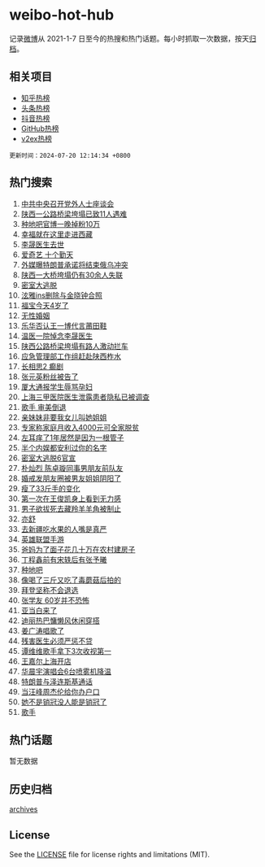 # weibo-hot-hub

记录[微博](https://www.weibo.com)从 2021-1-7 日至今的热搜和热门话题。每小时抓取一次数据，按天[归档](archives)。

## 相关项目

- [知乎热榜](https://github.com/lonnyzhang423/zhihu-hot-hub)
- [头条热榜](https://github.com/lonnyzhang423/toutiao-hot-hub)
- [抖音热榜](https://github.com/lonnyzhang423/douyin-hot-hub)
- [GitHub热榜](https://github.com/lonnyzhang423/github-hot-hub)
- [v2ex热榜](https://github.com/lonnyzhang423/v2ex-hot-hub)


`更新时间：2024-07-20 12:14:34 +0800`

## 热门搜索

1. [中共中央召开党外人士座谈会](https://m.weibo.cn/search?containerid=100103type%3D1%26t%3D10%26q%3D%23%E4%B8%AD%E5%85%B1%E4%B8%AD%E5%A4%AE%E5%8F%AC%E5%BC%80%E5%85%9A%E5%A4%96%E4%BA%BA%E5%A3%AB%E5%BA%A7%E8%B0%88%E4%BC%9A%23&stream_entry_id=51&isnewpage=1&extparam=seat%3D1%26filter_type%3Drealtimehot%26stream_entry_id%3D51%26c_type%3D51%26pos%3D0%26q%3D%2523%25E4%25B8%25AD%25E5%2585%25B1%25E4%25B8%25AD%25E5%25A4%25AE%25E5%258F%25AC%25E5%25BC%2580%25E5%2585%259A%25E5%25A4%2596%25E4%25BA%25BA%25E5%25A3%25AB%25E5%25BA%25A7%25E8%25B0%2588%25E4%25BC%259A%2523%26cate%3D10103%26dgr%3D0%26display_time%3D1721448873%26pre_seqid%3D172144887351500478106)
1. [陕西一公路桥梁垮塌已致11人遇难](https://m.weibo.cn/search?containerid=100103type%3D1%26t%3D10%26q%3D%23%E9%99%95%E8%A5%BF%E4%B8%80%E5%85%AC%E8%B7%AF%E6%A1%A5%E6%A2%81%E5%9E%AE%E5%A1%8C%E5%B7%B2%E8%87%B411%E4%BA%BA%E9%81%87%E9%9A%BE%23&stream_entry_id=31&isnewpage=1&extparam=seat%3D1%26stream_entry_id%3D31%26dgr%3D0%26pos%3D0%26band_rank%3D1%26filter_type%3Drealtimehot%26realpos%3D1%26c_type%3D31%26flag%3D1%26lcate%3D5001%26cate%3D5001%26q%3D%2523%25E9%2599%2595%25E8%25A5%25BF%25E4%25B8%2580%25E5%2585%25AC%25E8%25B7%25AF%25E6%25A1%25A5%25E6%25A2%2581%25E5%259E%25AE%25E5%25A1%258C%25E5%25B7%25B2%25E8%2587%25B411%25E4%25BA%25BA%25E9%2581%2587%25E9%259A%25BE%2523%26display_time%3D1721448873%26pre_seqid%3D172144887351500478106)
1. [种地吧官博一晚掉粉10万](https://m.weibo.cn/search?containerid=100103type%3D1%26t%3D10%26q%3D%23%E7%A7%8D%E5%9C%B0%E5%90%A7%E5%AE%98%E5%8D%9A%E4%B8%80%E6%99%9A%E6%8E%89%E7%B2%8910%E4%B8%87%23&stream_entry_id=31&isnewpage=1&extparam=seat%3D1%26stream_entry_id%3D31%26dgr%3D0%26pos%3D1%26band_rank%3D2%26filter_type%3Drealtimehot%26realpos%3D2%26c_type%3D31%26flag%3D1%26lcate%3D5001%26cate%3D5001%26q%3D%2523%25E7%25A7%258D%25E5%259C%25B0%25E5%2590%25A7%25E5%25AE%2598%25E5%258D%259A%25E4%25B8%2580%25E6%2599%259A%25E6%258E%2589%25E7%25B2%258910%25E4%25B8%2587%2523%26display_time%3D1721448873%26pre_seqid%3D172144887351500478106)
1. [幸福就在这里走进西藏](https://m.weibo.cn/search?containerid=100103type%3D1%26t%3D10%26q%3D%23%E5%B9%B8%E7%A6%8F%E5%B0%B1%E5%9C%A8%E8%BF%99%E9%87%8C%E8%B5%B0%E8%BF%9B%E8%A5%BF%E8%97%8F%23&stream_entry_id=31&isnewpage=1&extparam=seat%3D1%26stream_entry_id%3D31%26dgr%3D0%26pos%3D2%26band_rank%3D3%26filter_type%3Drealtimehot%26realpos%3D3%26c_type%3D31%26flag%3D1%26lcate%3D5001%26cate%3D5001%26q%3D%2523%25E5%25B9%25B8%25E7%25A6%258F%25E5%25B0%25B1%25E5%259C%25A8%25E8%25BF%2599%25E9%2587%258C%25E8%25B5%25B0%25E8%25BF%259B%25E8%25A5%25BF%25E8%2597%258F%2523%26display_time%3D1721448873%26pre_seqid%3D172144887351500478106)
1. [李晟医生去世](https://m.weibo.cn/search?containerid=100103type%3D1%26t%3D10%26q%3D%23%E6%9D%8E%E6%99%9F%E5%8C%BB%E7%94%9F%E5%8E%BB%E4%B8%96%23&stream_entry_id=31&isnewpage=1&extparam=seat%3D1%26stream_entry_id%3D31%26dgr%3D0%26pos%3D3%26band_rank%3D4%26filter_type%3Drealtimehot%26realpos%3D4%26c_type%3D31%26flag%3D16%26lcate%3D5001%26cate%3D5001%26q%3D%2523%25E6%259D%258E%25E6%2599%259F%25E5%258C%25BB%25E7%2594%259F%25E5%258E%25BB%25E4%25B8%2596%2523%26display_time%3D1721448873%26pre_seqid%3D172144887351500478106)
1. [爱奇艺 十个勤天](https://m.weibo.cn/search?containerid=100103type%3D1%26t%3D10%26q%3D%E7%88%B1%E5%A5%87%E8%89%BA+%E5%8D%81%E4%B8%AA%E5%8B%A4%E5%A4%A9&stream_entry_id=31&isnewpage=1&extparam=seat%3D1%26stream_entry_id%3D31%26dgr%3D0%26pos%3D4%26band_rank%3D5%26filter_type%3Drealtimehot%26realpos%3D5%26c_type%3D31%26flag%3D2%26lcate%3D5001%26cate%3D5001%26q%3D%25E7%2588%25B1%25E5%25A5%2587%25E8%2589%25BA%2520%25E5%258D%2581%25E4%25B8%25AA%25E5%258B%25A4%25E5%25A4%25A9%26display_time%3D1721448873%26pre_seqid%3D172144887351500478106)
1. [外媒曝特朗普承诺将结束俄乌冲突](https://m.weibo.cn/search?containerid=100103type%3D1%26t%3D10%26q%3D%23%E5%A4%96%E5%AA%92%E6%9B%9D%E7%89%B9%E6%9C%97%E6%99%AE%E6%89%BF%E8%AF%BA%E5%B0%86%E7%BB%93%E6%9D%9F%E4%BF%84%E4%B9%8C%E5%86%B2%E7%AA%81%23&stream_entry_id=31&isnewpage=1&extparam=seat%3D1%26stream_entry_id%3D31%26dgr%3D0%26pos%3D5%26band_rank%3D6%26filter_type%3Drealtimehot%26realpos%3D6%26c_type%3D31%26flag%3D1%26lcate%3D5001%26cate%3D5001%26q%3D%2523%25E5%25A4%2596%25E5%25AA%2592%25E6%259B%259D%25E7%2589%25B9%25E6%259C%2597%25E6%2599%25AE%25E6%2589%25BF%25E8%25AF%25BA%25E5%25B0%2586%25E7%25BB%2593%25E6%259D%259F%25E4%25BF%2584%25E4%25B9%258C%25E5%2586%25B2%25E7%25AA%2581%2523%26display_time%3D1721448873%26pre_seqid%3D172144887351500478106)
1. [陕西一大桥垮塌仍有30余人失联](https://m.weibo.cn/search?containerid=100103type%3D1%26t%3D10%26q%3D%23%E9%99%95%E8%A5%BF%E4%B8%80%E5%A4%A7%E6%A1%A5%E5%9E%AE%E5%A1%8C%E4%BB%8D%E6%9C%8930%E4%BD%99%E4%BA%BA%E5%A4%B1%E8%81%94%23&stream_entry_id=31&isnewpage=1&extparam=seat%3D1%26stream_entry_id%3D31%26dgr%3D0%26pos%3D6%26band_rank%3D7%26filter_type%3Drealtimehot%26realpos%3D7%26c_type%3D31%26flag%3D1%26lcate%3D5001%26cate%3D5001%26q%3D%2523%25E9%2599%2595%25E8%25A5%25BF%25E4%25B8%2580%25E5%25A4%25A7%25E6%25A1%25A5%25E5%259E%25AE%25E5%25A1%258C%25E4%25BB%258D%25E6%259C%258930%25E4%25BD%2599%25E4%25BA%25BA%25E5%25A4%25B1%25E8%2581%2594%2523%26display_time%3D1721448873%26pre_seqid%3D172144887351500478106)
1. [密室大逃脱](https://m.weibo.cn/search?containerid=100103type%3D1%26t%3D10%26q%3D%E5%AF%86%E5%AE%A4%E5%A4%A7%E9%80%83%E8%84%B1&stream_entry_id=31&isnewpage=1&extparam=seat%3D1%26stream_entry_id%3D31%26dgr%3D0%26pos%3D7%26band_rank%3D8%26filter_type%3Drealtimehot%26realpos%3D8%26c_type%3D31%26flag%3D1%26lcate%3D5001%26cate%3D5001%26q%3D%25E5%25AF%2586%25E5%25AE%25A4%25E5%25A4%25A7%25E9%2580%2583%25E8%2584%25B1%26display_time%3D1721448873%26pre_seqid%3D172144887351500478106)
1. [泫雅ins删除与金晓钟合照](https://m.weibo.cn/search?containerid=100103type%3D1%26t%3D10%26q%3D%23%E6%B3%AB%E9%9B%85ins%E5%88%A0%E9%99%A4%E4%B8%8E%E9%87%91%E6%99%93%E9%92%9F%E5%90%88%E7%85%A7%23&stream_entry_id=31&isnewpage=1&extparam=seat%3D1%26stream_entry_id%3D31%26dgr%3D0%26pos%3D8%26band_rank%3D9%26filter_type%3Drealtimehot%26realpos%3D9%26c_type%3D31%26flag%3D0%26lcate%3D5001%26cate%3D5001%26q%3D%2523%25E6%25B3%25AB%25E9%259B%2585ins%25E5%2588%25A0%25E9%2599%25A4%25E4%25B8%258E%25E9%2587%2591%25E6%2599%2593%25E9%2592%259F%25E5%2590%2588%25E7%2585%25A7%2523%26display_time%3D1721448873%26pre_seqid%3D172144887351500478106)
1. [福宝今天4岁了](https://m.weibo.cn/search?containerid=100103type%3D1%26t%3D10%26q%3D%23%E7%A6%8F%E5%AE%9D%E4%BB%8A%E5%A4%A94%E5%B2%81%E4%BA%86%23&stream_entry_id=31&isnewpage=1&extparam=seat%3D1%26stream_entry_id%3D31%26dgr%3D0%26pos%3D9%26band_rank%3D10%26filter_type%3Drealtimehot%26realpos%3D10%26c_type%3D31%26flag%3D32768%26lcate%3D5001%26cate%3D5001%26q%3D%2523%25E7%25A6%258F%25E5%25AE%259D%25E4%25BB%258A%25E5%25A4%25A94%25E5%25B2%2581%25E4%25BA%2586%2523%26display_time%3D1721448873%26pre_seqid%3D172144887351500478106)
1. [无性婚姻](https://m.weibo.cn/search?containerid=100103type%3D1%26t%3D10%26q%3D%E6%97%A0%E6%80%A7%E5%A9%9A%E5%A7%BB&stream_entry_id=31&isnewpage=1&extparam=seat%3D1%26stream_entry_id%3D31%26dgr%3D0%26pos%3D10%26band_rank%3D11%26filter_type%3Drealtimehot%26realpos%3D11%26c_type%3D31%26flag%3D2%26lcate%3D5001%26cate%3D5001%26q%3D%25E6%2597%25A0%25E6%2580%25A7%25E5%25A9%259A%25E5%25A7%25BB%26display_time%3D1721448873%26pre_seqid%3D172144887351500478106)
1. [乐华否认王一博代言莆田鞋](https://m.weibo.cn/search?containerid=100103type%3D1%26t%3D10%26q%3D%23%E4%B9%90%E5%8D%8E%E5%90%A6%E8%AE%A4%E7%8E%8B%E4%B8%80%E5%8D%9A%E4%BB%A3%E8%A8%80%E8%8E%86%E7%94%B0%E9%9E%8B%23&stream_entry_id=31&isnewpage=1&extparam=seat%3D1%26stream_entry_id%3D31%26dgr%3D0%26pos%3D11%26band_rank%3D12%26filter_type%3Drealtimehot%26realpos%3D12%26c_type%3D31%26flag%3D1%26lcate%3D5001%26cate%3D5001%26q%3D%2523%25E4%25B9%2590%25E5%258D%258E%25E5%2590%25A6%25E8%25AE%25A4%25E7%258E%258B%25E4%25B8%2580%25E5%258D%259A%25E4%25BB%25A3%25E8%25A8%2580%25E8%258E%2586%25E7%2594%25B0%25E9%259E%258B%2523%26display_time%3D1721448873%26pre_seqid%3D172144887351500478106)
1. [温医一院悼念李晟医生](https://m.weibo.cn/search?containerid=100103type%3D1%26t%3D10%26q%3D%23%E6%B8%A9%E5%8C%BB%E4%B8%80%E9%99%A2%E6%82%BC%E5%BF%B5%E6%9D%8E%E6%99%9F%E5%8C%BB%E7%94%9F%23&stream_entry_id=31&isnewpage=1&extparam=seat%3D1%26stream_entry_id%3D31%26dgr%3D0%26pos%3D12%26band_rank%3D13%26filter_type%3Drealtimehot%26realpos%3D13%26c_type%3D31%26flag%3D0%26lcate%3D5001%26cate%3D5001%26q%3D%2523%25E6%25B8%25A9%25E5%258C%25BB%25E4%25B8%2580%25E9%2599%25A2%25E6%2582%25BC%25E5%25BF%25B5%25E6%259D%258E%25E6%2599%259F%25E5%258C%25BB%25E7%2594%259F%2523%26display_time%3D1721448873%26pre_seqid%3D172144887351500478106)
1. [陕西公路桥梁垮塌有路人激动拦车](https://m.weibo.cn/search?containerid=100103type%3D1%26t%3D10%26q%3D%23%E9%99%95%E8%A5%BF%E5%85%AC%E8%B7%AF%E6%A1%A5%E6%A2%81%E5%9E%AE%E5%A1%8C%E6%9C%89%E8%B7%AF%E4%BA%BA%E6%BF%80%E5%8A%A8%E6%8B%A6%E8%BD%A6%23&stream_entry_id=31&isnewpage=1&extparam=seat%3D1%26stream_entry_id%3D31%26dgr%3D0%26pos%3D13%26band_rank%3D14%26filter_type%3Drealtimehot%26realpos%3D14%26c_type%3D31%26flag%3D1%26lcate%3D5001%26cate%3D5001%26q%3D%2523%25E9%2599%2595%25E8%25A5%25BF%25E5%2585%25AC%25E8%25B7%25AF%25E6%25A1%25A5%25E6%25A2%2581%25E5%259E%25AE%25E5%25A1%258C%25E6%259C%2589%25E8%25B7%25AF%25E4%25BA%25BA%25E6%25BF%2580%25E5%258A%25A8%25E6%258B%25A6%25E8%25BD%25A6%2523%26display_time%3D1721448873%26pre_seqid%3D172144887351500478106)
1. [应急管理部工作组赶赴陕西柞水](https://m.weibo.cn/search?containerid=100103type%3D1%26t%3D10%26q%3D%23%E5%BA%94%E6%80%A5%E7%AE%A1%E7%90%86%E9%83%A8%E5%B7%A5%E4%BD%9C%E7%BB%84%E8%B5%B6%E8%B5%B4%E9%99%95%E8%A5%BF%E6%9F%9E%E6%B0%B4%23&stream_entry_id=31&isnewpage=1&extparam=seat%3D1%26stream_entry_id%3D31%26dgr%3D0%26pos%3D14%26band_rank%3D15%26filter_type%3Drealtimehot%26realpos%3D15%26c_type%3D31%26flag%3D1%26lcate%3D5001%26cate%3D5001%26q%3D%2523%25E5%25BA%2594%25E6%2580%25A5%25E7%25AE%25A1%25E7%2590%2586%25E9%2583%25A8%25E5%25B7%25A5%25E4%25BD%259C%25E7%25BB%2584%25E8%25B5%25B6%25E8%25B5%25B4%25E9%2599%2595%25E8%25A5%25BF%25E6%259F%259E%25E6%25B0%25B4%2523%26display_time%3D1721448873%26pre_seqid%3D172144887351500478106)
1. [长相思2 癫剧](https://m.weibo.cn/search?containerid=100103type%3D1%26t%3D10%26q%3D%E9%95%BF%E7%9B%B8%E6%80%9D2+%E7%99%AB%E5%89%A7&stream_entry_id=31&isnewpage=1&extparam=seat%3D1%26stream_entry_id%3D31%26dgr%3D0%26pos%3D15%26band_rank%3D16%26filter_type%3Drealtimehot%26realpos%3D16%26c_type%3D31%26flag%3D0%26lcate%3D5001%26cate%3D5001%26q%3D%25E9%2595%25BF%25E7%259B%25B8%25E6%2580%259D2%2520%25E7%2599%25AB%25E5%2589%25A7%26display_time%3D1721448873%26pre_seqid%3D172144887351500478106)
1. [张元英粉丝被告了](https://m.weibo.cn/search?containerid=100103type%3D1%26t%3D10%26q%3D%23%E5%BC%A0%E5%85%83%E8%8B%B1%E7%B2%89%E4%B8%9D%E8%A2%AB%E5%91%8A%E4%BA%86%23&stream_entry_id=31&isnewpage=1&extparam=seat%3D1%26stream_entry_id%3D31%26dgr%3D0%26pos%3D16%26band_rank%3D17%26filter_type%3Drealtimehot%26realpos%3D17%26c_type%3D31%26flag%3D0%26lcate%3D5001%26cate%3D5001%26q%3D%2523%25E5%25BC%25A0%25E5%2585%2583%25E8%258B%25B1%25E7%25B2%2589%25E4%25B8%259D%25E8%25A2%25AB%25E5%2591%258A%25E4%25BA%2586%2523%26display_time%3D1721448873%26pre_seqid%3D172144887351500478106)
1. [厦大通报学生辱骂孕妇](https://m.weibo.cn/search?containerid=100103type%3D1%26t%3D10%26q%3D%23%E5%8E%A6%E5%A4%A7%E9%80%9A%E6%8A%A5%E5%AD%A6%E7%94%9F%E8%BE%B1%E9%AA%82%E5%AD%95%E5%A6%87%23&stream_entry_id=31&isnewpage=1&extparam=seat%3D1%26stream_entry_id%3D31%26dgr%3D0%26pos%3D17%26band_rank%3D18%26filter_type%3Drealtimehot%26realpos%3D18%26c_type%3D31%26flag%3D0%26lcate%3D5001%26cate%3D5001%26q%3D%2523%25E5%258E%25A6%25E5%25A4%25A7%25E9%2580%259A%25E6%258A%25A5%25E5%25AD%25A6%25E7%2594%259F%25E8%25BE%25B1%25E9%25AA%2582%25E5%25AD%2595%25E5%25A6%2587%2523%26display_time%3D1721448873%26pre_seqid%3D172144887351500478106)
1. [上海三甲医院医生泄露患者隐私已被调查](https://m.weibo.cn/search?containerid=100103type%3D1%26t%3D10%26q%3D%23%E4%B8%8A%E6%B5%B7%E4%B8%89%E7%94%B2%E5%8C%BB%E9%99%A2%E5%8C%BB%E7%94%9F%E6%B3%84%E9%9C%B2%E6%82%A3%E8%80%85%E9%9A%90%E7%A7%81%E5%B7%B2%E8%A2%AB%E8%B0%83%E6%9F%A5%23&stream_entry_id=31&isnewpage=1&extparam=seat%3D1%26stream_entry_id%3D31%26dgr%3D0%26pos%3D18%26band_rank%3D19%26filter_type%3Drealtimehot%26realpos%3D19%26c_type%3D31%26flag%3D0%26lcate%3D5001%26cate%3D5001%26q%3D%2523%25E4%25B8%258A%25E6%25B5%25B7%25E4%25B8%2589%25E7%2594%25B2%25E5%258C%25BB%25E9%2599%25A2%25E5%258C%25BB%25E7%2594%259F%25E6%25B3%2584%25E9%259C%25B2%25E6%2582%25A3%25E8%2580%2585%25E9%259A%2590%25E7%25A7%2581%25E5%25B7%25B2%25E8%25A2%25AB%25E8%25B0%2583%25E6%259F%25A5%2523%26display_time%3D1721448873%26pre_seqid%3D172144887351500478106)
1. [歌手 审美倒退](https://m.weibo.cn/search?containerid=100103type%3D1%26t%3D10%26q%3D%E6%AD%8C%E6%89%8B+%E5%AE%A1%E7%BE%8E%E5%80%92%E9%80%80&stream_entry_id=31&isnewpage=1&extparam=seat%3D1%26stream_entry_id%3D31%26dgr%3D0%26pos%3D19%26band_rank%3D20%26filter_type%3Drealtimehot%26realpos%3D20%26c_type%3D31%26flag%3D0%26lcate%3D5001%26cate%3D5001%26q%3D%25E6%25AD%258C%25E6%2589%258B%2520%25E5%25AE%25A1%25E7%25BE%258E%25E5%2580%2592%25E9%2580%2580%26display_time%3D1721448873%26pre_seqid%3D172144887351500478106)
1. [亲妹妹非要我女儿叫她姐姐](https://m.weibo.cn/search?containerid=100103type%3D1%26t%3D10%26q%3D%23%E4%BA%B2%E5%A6%B9%E5%A6%B9%E9%9D%9E%E8%A6%81%E6%88%91%E5%A5%B3%E5%84%BF%E5%8F%AB%E5%A5%B9%E5%A7%90%E5%A7%90%23&stream_entry_id=31&isnewpage=1&extparam=seat%3D1%26stream_entry_id%3D31%26dgr%3D0%26pos%3D20%26band_rank%3D21%26filter_type%3Drealtimehot%26realpos%3D21%26c_type%3D31%26flag%3D0%26lcate%3D5001%26cate%3D5001%26q%3D%2523%25E4%25BA%25B2%25E5%25A6%25B9%25E5%25A6%25B9%25E9%259D%259E%25E8%25A6%2581%25E6%2588%2591%25E5%25A5%25B3%25E5%2584%25BF%25E5%258F%25AB%25E5%25A5%25B9%25E5%25A7%2590%25E5%25A7%2590%2523%26display_time%3D1721448873%26pre_seqid%3D172144887351500478106)
1. [专家称家庭月收入4000元可全家脱贫](https://m.weibo.cn/search?containerid=100103type%3D1%26t%3D10%26q%3D%23%E4%B8%93%E5%AE%B6%E7%A7%B0%E5%AE%B6%E5%BA%AD%E6%9C%88%E6%94%B6%E5%85%A54000%E5%85%83%E5%8F%AF%E5%85%A8%E5%AE%B6%E8%84%B1%E8%B4%AB%23&stream_entry_id=31&isnewpage=1&extparam=seat%3D1%26stream_entry_id%3D31%26dgr%3D0%26pos%3D21%26band_rank%3D22%26filter_type%3Drealtimehot%26realpos%3D22%26c_type%3D31%26flag%3D2%26lcate%3D5001%26cate%3D5001%26q%3D%2523%25E4%25B8%2593%25E5%25AE%25B6%25E7%25A7%25B0%25E5%25AE%25B6%25E5%25BA%25AD%25E6%259C%2588%25E6%2594%25B6%25E5%2585%25A54000%25E5%2585%2583%25E5%258F%25AF%25E5%2585%25A8%25E5%25AE%25B6%25E8%2584%25B1%25E8%25B4%25AB%2523%26display_time%3D1721448873%26pre_seqid%3D172144887351500478106)
1. [左耳痒了1年居然是因为一根管子](https://m.weibo.cn/search?containerid=100103type%3D1%26t%3D10%26q%3D%23%E5%B7%A6%E8%80%B3%E7%97%92%E4%BA%861%E5%B9%B4%E5%B1%85%E7%84%B6%E6%98%AF%E5%9B%A0%E4%B8%BA%E4%B8%80%E6%A0%B9%E7%AE%A1%E5%AD%90%23&stream_entry_id=31&isnewpage=1&extparam=seat%3D1%26stream_entry_id%3D31%26dgr%3D0%26pos%3D22%26band_rank%3D23%26filter_type%3Drealtimehot%26realpos%3D23%26c_type%3D31%26flag%3D2%26lcate%3D5001%26cate%3D5001%26q%3D%2523%25E5%25B7%25A6%25E8%2580%25B3%25E7%2597%2592%25E4%25BA%25861%25E5%25B9%25B4%25E5%25B1%2585%25E7%2584%25B6%25E6%2598%25AF%25E5%259B%25A0%25E4%25B8%25BA%25E4%25B8%2580%25E6%25A0%25B9%25E7%25AE%25A1%25E5%25AD%2590%2523%26display_time%3D1721448873%26pre_seqid%3D172144887351500478106)
1. [半个内娱都安利过你的名字](https://m.weibo.cn/search?containerid=100103type%3D1%26t%3D10%26q%3D%23%E5%8D%8A%E4%B8%AA%E5%86%85%E5%A8%B1%E9%83%BD%E5%AE%89%E5%88%A9%E8%BF%87%E4%BD%A0%E7%9A%84%E5%90%8D%E5%AD%97%23&stream_entry_id=31&isnewpage=1&extparam=seat%3D1%26stream_entry_id%3D31%26dgr%3D0%26pos%3D23%26band_rank%3D24%26filter_type%3Drealtimehot%26realpos%3D24%26c_type%3D31%26flag%3D1%26lcate%3D5001%26cate%3D5001%26q%3D%2523%25E5%258D%258A%25E4%25B8%25AA%25E5%2586%2585%25E5%25A8%25B1%25E9%2583%25BD%25E5%25AE%2589%25E5%2588%25A9%25E8%25BF%2587%25E4%25BD%25A0%25E7%259A%2584%25E5%2590%258D%25E5%25AD%2597%2523%26display_time%3D1721448873%26pre_seqid%3D172144887351500478106)
1. [密室大逃脱6官宣](https://m.weibo.cn/search?containerid=100103type%3D1%26t%3D10%26q%3D%23%E5%AF%86%E5%AE%A4%E5%A4%A7%E9%80%83%E8%84%B16%E5%AE%98%E5%AE%A3%23&stream_entry_id=31&isnewpage=1&extparam=seat%3D1%26stream_entry_id%3D31%26dgr%3D0%26pos%3D24%26band_rank%3D25%26filter_type%3Drealtimehot%26realpos%3D25%26c_type%3D31%26flag%3D1%26lcate%3D5001%26cate%3D5001%26q%3D%2523%25E5%25AF%2586%25E5%25AE%25A4%25E5%25A4%25A7%25E9%2580%2583%25E8%2584%25B16%25E5%25AE%2598%25E5%25AE%25A3%2523%26display_time%3D1721448873%26pre_seqid%3D172144887351500478106)
1. [朴灿烈 陈卓璇同事男朋友前队友](https://m.weibo.cn/search?containerid=100103type%3D1%26t%3D10%26q%3D%E6%9C%B4%E7%81%BF%E7%83%88+%E9%99%88%E5%8D%93%E7%92%87%E5%90%8C%E4%BA%8B%E7%94%B7%E6%9C%8B%E5%8F%8B%E5%89%8D%E9%98%9F%E5%8F%8B&stream_entry_id=31&isnewpage=1&extparam=seat%3D1%26stream_entry_id%3D31%26dgr%3D0%26pos%3D25%26band_rank%3D26%26filter_type%3Drealtimehot%26realpos%3D26%26c_type%3D31%26flag%3D0%26lcate%3D5001%26cate%3D5001%26q%3D%25E6%259C%25B4%25E7%2581%25BF%25E7%2583%2588%2520%25E9%2599%2588%25E5%258D%2593%25E7%2592%2587%25E5%2590%258C%25E4%25BA%258B%25E7%2594%25B7%25E6%259C%258B%25E5%258F%258B%25E5%2589%258D%25E9%2598%259F%25E5%258F%258B%26display_time%3D1721448873%26pre_seqid%3D172144887351500478106)
1. [婚戒发朋友圈被男友姐姐阴阳了](https://m.weibo.cn/search?containerid=100103type%3D1%26t%3D10%26q%3D%23%E5%A9%9A%E6%88%92%E5%8F%91%E6%9C%8B%E5%8F%8B%E5%9C%88%E8%A2%AB%E7%94%B7%E5%8F%8B%E5%A7%90%E5%A7%90%E9%98%B4%E9%98%B3%E4%BA%86%23&stream_entry_id=31&isnewpage=1&extparam=seat%3D1%26stream_entry_id%3D31%26dgr%3D0%26pos%3D26%26band_rank%3D27%26filter_type%3Drealtimehot%26realpos%3D27%26c_type%3D31%26flag%3D0%26lcate%3D5001%26cate%3D5001%26q%3D%2523%25E5%25A9%259A%25E6%2588%2592%25E5%258F%2591%25E6%259C%258B%25E5%258F%258B%25E5%259C%2588%25E8%25A2%25AB%25E7%2594%25B7%25E5%258F%258B%25E5%25A7%2590%25E5%25A7%2590%25E9%2598%25B4%25E9%2598%25B3%25E4%25BA%2586%2523%26display_time%3D1721448873%26pre_seqid%3D172144887351500478106)
1. [瘦了33斤手的变化](https://m.weibo.cn/search?containerid=100103type%3D1%26t%3D10%26q%3D%23%E7%98%A6%E4%BA%8633%E6%96%A4%E6%89%8B%E7%9A%84%E5%8F%98%E5%8C%96%23&stream_entry_id=31&isnewpage=1&extparam=seat%3D1%26stream_entry_id%3D31%26dgr%3D0%26pos%3D27%26band_rank%3D28%26filter_type%3Drealtimehot%26realpos%3D28%26c_type%3D31%26flag%3D0%26lcate%3D5001%26cate%3D5001%26q%3D%2523%25E7%2598%25A6%25E4%25BA%258633%25E6%2596%25A4%25E6%2589%258B%25E7%259A%2584%25E5%258F%2598%25E5%258C%2596%2523%26display_time%3D1721448873%26pre_seqid%3D172144887351500478106)
1. [第一次在王俊凯身上看到无力感](https://m.weibo.cn/search?containerid=100103type%3D1%26t%3D10%26q%3D%23%E7%AC%AC%E4%B8%80%E6%AC%A1%E5%9C%A8%E7%8E%8B%E4%BF%8A%E5%87%AF%E8%BA%AB%E4%B8%8A%E7%9C%8B%E5%88%B0%E6%97%A0%E5%8A%9B%E6%84%9F%23&stream_entry_id=31&isnewpage=1&extparam=seat%3D1%26stream_entry_id%3D31%26dgr%3D0%26pos%3D28%26band_rank%3D29%26filter_type%3Drealtimehot%26realpos%3D29%26c_type%3D31%26flag%3D1%26lcate%3D5001%26cate%3D5001%26q%3D%2523%25E7%25AC%25AC%25E4%25B8%2580%25E6%25AC%25A1%25E5%259C%25A8%25E7%258E%258B%25E4%25BF%258A%25E5%2587%25AF%25E8%25BA%25AB%25E4%25B8%258A%25E7%259C%258B%25E5%2588%25B0%25E6%2597%25A0%25E5%258A%259B%25E6%2584%259F%2523%26display_time%3D1721448873%26pre_seqid%3D172144887351500478106)
1. [男子欲拔死去藏羚羊羊角被制止](https://m.weibo.cn/search?containerid=100103type%3D1%26t%3D10%26q%3D%23%E7%94%B7%E5%AD%90%E6%AC%B2%E6%8B%94%E6%AD%BB%E5%8E%BB%E8%97%8F%E7%BE%9A%E7%BE%8A%E7%BE%8A%E8%A7%92%E8%A2%AB%E5%88%B6%E6%AD%A2%23&stream_entry_id=31&isnewpage=1&extparam=seat%3D1%26stream_entry_id%3D31%26dgr%3D0%26pos%3D29%26band_rank%3D30%26filter_type%3Drealtimehot%26realpos%3D30%26c_type%3D31%26flag%3D0%26lcate%3D5001%26cate%3D5001%26q%3D%2523%25E7%2594%25B7%25E5%25AD%2590%25E6%25AC%25B2%25E6%258B%2594%25E6%25AD%25BB%25E5%258E%25BB%25E8%2597%258F%25E7%25BE%259A%25E7%25BE%258A%25E7%25BE%258A%25E8%25A7%2592%25E8%25A2%25AB%25E5%2588%25B6%25E6%25AD%25A2%2523%26display_time%3D1721448873%26pre_seqid%3D172144887351500478106)
1. [亦舒](https://m.weibo.cn/search?containerid=100103type%3D1%26t%3D10%26q%3D%E4%BA%A6%E8%88%92&stream_entry_id=31&isnewpage=1&extparam=seat%3D1%26stream_entry_id%3D31%26dgr%3D0%26pos%3D30%26band_rank%3D31%26filter_type%3Drealtimehot%26realpos%3D31%26c_type%3D31%26flag%3D1%26lcate%3D5001%26cate%3D5001%26q%3D%25E4%25BA%25A6%25E8%2588%2592%26display_time%3D1721448873%26pre_seqid%3D172144887351500478106)
1. [去新疆吃水果的人嘴是真严](https://m.weibo.cn/search?containerid=100103type%3D1%26t%3D10%26q%3D%23%E5%8E%BB%E6%96%B0%E7%96%86%E5%90%83%E6%B0%B4%E6%9E%9C%E7%9A%84%E4%BA%BA%E5%98%B4%E6%98%AF%E7%9C%9F%E4%B8%A5%23&stream_entry_id=31&isnewpage=1&extparam=seat%3D1%26stream_entry_id%3D31%26dgr%3D0%26pos%3D31%26band_rank%3D32%26filter_type%3Drealtimehot%26realpos%3D32%26c_type%3D31%26flag%3D1%26lcate%3D5001%26cate%3D5001%26q%3D%2523%25E5%258E%25BB%25E6%2596%25B0%25E7%2596%2586%25E5%2590%2583%25E6%25B0%25B4%25E6%259E%259C%25E7%259A%2584%25E4%25BA%25BA%25E5%2598%25B4%25E6%2598%25AF%25E7%259C%259F%25E4%25B8%25A5%2523%26display_time%3D1721448873%26pre_seqid%3D172144887351500478106)
1. [英雄联盟手游](https://m.weibo.cn/search?containerid=100103type%3D1%26t%3D10%26q%3D%E8%8B%B1%E9%9B%84%E8%81%94%E7%9B%9F%E6%89%8B%E6%B8%B8&stream_entry_id=31&isnewpage=1&extparam=seat%3D1%26stream_entry_id%3D31%26dgr%3D0%26pos%3D32%26band_rank%3D33%26filter_type%3Drealtimehot%26realpos%3D33%26c_type%3D31%26flag%3D1%26lcate%3D5001%26cate%3D5001%26q%3D%25E8%258B%25B1%25E9%259B%2584%25E8%2581%2594%25E7%259B%259F%25E6%2589%258B%25E6%25B8%25B8%26display_time%3D1721448873%26pre_seqid%3D172144887351500478106)
1. [爸妈为了面子花几十万在农村建房子](https://m.weibo.cn/search?containerid=100103type%3D1%26t%3D10%26q%3D%23%E7%88%B8%E5%A6%88%E4%B8%BA%E4%BA%86%E9%9D%A2%E5%AD%90%E8%8A%B1%E5%87%A0%E5%8D%81%E4%B8%87%E5%9C%A8%E5%86%9C%E6%9D%91%E5%BB%BA%E6%88%BF%E5%AD%90%23&stream_entry_id=31&isnewpage=1&extparam=seat%3D1%26stream_entry_id%3D31%26dgr%3D0%26pos%3D33%26band_rank%3D34%26filter_type%3Drealtimehot%26realpos%3D34%26c_type%3D31%26flag%3D1%26lcate%3D5001%26cate%3D5001%26q%3D%2523%25E7%2588%25B8%25E5%25A6%2588%25E4%25B8%25BA%25E4%25BA%2586%25E9%259D%25A2%25E5%25AD%2590%25E8%258A%25B1%25E5%2587%25A0%25E5%258D%2581%25E4%25B8%2587%25E5%259C%25A8%25E5%2586%259C%25E6%259D%2591%25E5%25BB%25BA%25E6%2588%25BF%25E5%25AD%2590%2523%26display_time%3D1721448873%26pre_seqid%3D172144887351500478106)
1. [丁程鑫前有宋轶后有张予曦](https://m.weibo.cn/search?containerid=100103type%3D1%26t%3D10%26q%3D%23%E4%B8%81%E7%A8%8B%E9%91%AB%E5%89%8D%E6%9C%89%E5%AE%8B%E8%BD%B6%E5%90%8E%E6%9C%89%E5%BC%A0%E4%BA%88%E6%9B%A6%23&stream_entry_id=31&isnewpage=1&extparam=seat%3D1%26stream_entry_id%3D31%26dgr%3D0%26pos%3D34%26band_rank%3D35%26filter_type%3Drealtimehot%26realpos%3D35%26c_type%3D31%26flag%3D1%26lcate%3D5001%26cate%3D5001%26q%3D%2523%25E4%25B8%2581%25E7%25A8%258B%25E9%2591%25AB%25E5%2589%258D%25E6%259C%2589%25E5%25AE%258B%25E8%25BD%25B6%25E5%2590%258E%25E6%259C%2589%25E5%25BC%25A0%25E4%25BA%2588%25E6%259B%25A6%2523%26display_time%3D1721448873%26pre_seqid%3D172144887351500478106)
1. [种地吧](https://m.weibo.cn/search?containerid=100103type%3D1%26t%3D10%26q%3D%E7%A7%8D%E5%9C%B0%E5%90%A7&stream_entry_id=31&isnewpage=1&extparam=seat%3D1%26stream_entry_id%3D31%26dgr%3D0%26pos%3D35%26band_rank%3D36%26filter_type%3Drealtimehot%26realpos%3D36%26c_type%3D31%26flag%3D0%26lcate%3D5001%26cate%3D5001%26q%3D%25E7%25A7%258D%25E5%259C%25B0%25E5%2590%25A7%26display_time%3D1721448873%26pre_seqid%3D172144887351500478106)
1. [像喝了三斤又吃了毒蘑菇后拍的](https://m.weibo.cn/search?containerid=100103type%3D1%26t%3D10%26q%3D%E5%83%8F%E5%96%9D%E4%BA%86%E4%B8%89%E6%96%A4%E5%8F%88%E5%90%83%E4%BA%86%E6%AF%92%E8%98%91%E8%8F%87%E5%90%8E%E6%8B%8D%E7%9A%84&stream_entry_id=31&isnewpage=1&extparam=seat%3D1%26stream_entry_id%3D31%26dgr%3D0%26pos%3D36%26band_rank%3D37%26filter_type%3Drealtimehot%26realpos%3D37%26c_type%3D31%26flag%3D1%26lcate%3D5001%26cate%3D5001%26q%3D%25E5%2583%258F%25E5%2596%259D%25E4%25BA%2586%25E4%25B8%2589%25E6%2596%25A4%25E5%258F%2588%25E5%2590%2583%25E4%25BA%2586%25E6%25AF%2592%25E8%2598%2591%25E8%258F%2587%25E5%2590%258E%25E6%258B%258D%25E7%259A%2584%26display_time%3D1721448873%26pre_seqid%3D172144887351500478106)
1. [拜登坚称不会退选](https://m.weibo.cn/search?containerid=100103type%3D1%26t%3D10%26q%3D%23%E6%8B%9C%E7%99%BB%E5%9D%9A%E7%A7%B0%E4%B8%8D%E4%BC%9A%E9%80%80%E9%80%89%23&stream_entry_id=31&isnewpage=1&extparam=seat%3D1%26stream_entry_id%3D31%26dgr%3D0%26pos%3D37%26band_rank%3D38%26filter_type%3Drealtimehot%26realpos%3D38%26c_type%3D31%26flag%3D0%26lcate%3D5001%26cate%3D5001%26q%3D%2523%25E6%258B%259C%25E7%2599%25BB%25E5%259D%259A%25E7%25A7%25B0%25E4%25B8%258D%25E4%25BC%259A%25E9%2580%2580%25E9%2580%2589%2523%26display_time%3D1721448873%26pre_seqid%3D172144887351500478106)
1. [张学友 60岁并不恐怖](https://m.weibo.cn/search?containerid=100103type%3D1%26t%3D10%26q%3D%E5%BC%A0%E5%AD%A6%E5%8F%8B+60%E5%B2%81%E5%B9%B6%E4%B8%8D%E6%81%90%E6%80%96&stream_entry_id=31&isnewpage=1&extparam=seat%3D1%26stream_entry_id%3D31%26dgr%3D0%26pos%3D38%26band_rank%3D39%26filter_type%3Drealtimehot%26realpos%3D39%26c_type%3D31%26flag%3D1%26lcate%3D5001%26cate%3D5001%26q%3D%25E5%25BC%25A0%25E5%25AD%25A6%25E5%258F%258B%252060%25E5%25B2%2581%25E5%25B9%25B6%25E4%25B8%258D%25E6%2581%2590%25E6%2580%2596%26display_time%3D1721448873%26pre_seqid%3D172144887351500478106)
1. [亚当白来了](https://m.weibo.cn/search?containerid=100103type%3D1%26t%3D10%26q%3D%23%E4%BA%9A%E5%BD%93%E7%99%BD%E6%9D%A5%E4%BA%86%23&stream_entry_id=31&isnewpage=1&extparam=seat%3D1%26stream_entry_id%3D31%26dgr%3D0%26pos%3D39%26band_rank%3D40%26filter_type%3Drealtimehot%26realpos%3D40%26c_type%3D31%26flag%3D0%26lcate%3D5001%26cate%3D5001%26q%3D%2523%25E4%25BA%259A%25E5%25BD%2593%25E7%2599%25BD%25E6%259D%25A5%25E4%25BA%2586%2523%26display_time%3D1721448873%26pre_seqid%3D172144887351500478106)
1. [迪丽热巴慵懒风休闲穿搭](https://m.weibo.cn/search?containerid=100103type%3D1%26t%3D10%26q%3D%23%E8%BF%AA%E4%B8%BD%E7%83%AD%E5%B7%B4%E6%85%B5%E6%87%92%E9%A3%8E%E4%BC%91%E9%97%B2%E7%A9%BF%E6%90%AD%23&stream_entry_id=31&isnewpage=1&extparam=seat%3D1%26stream_entry_id%3D31%26dgr%3D0%26pos%3D40%26band_rank%3D41%26filter_type%3Drealtimehot%26realpos%3D41%26c_type%3D31%26flag%3D1%26lcate%3D5001%26cate%3D5001%26q%3D%2523%25E8%25BF%25AA%25E4%25B8%25BD%25E7%2583%25AD%25E5%25B7%25B4%25E6%2585%25B5%25E6%2587%2592%25E9%25A3%258E%25E4%25BC%2591%25E9%2597%25B2%25E7%25A9%25BF%25E6%2590%25AD%2523%26display_time%3D1721448873%26pre_seqid%3D172144887351500478106)
1. [姜广涛唱歌了](https://m.weibo.cn/search?containerid=100103type%3D1%26t%3D10%26q%3D%23%E5%A7%9C%E5%B9%BF%E6%B6%9B%E5%94%B1%E6%AD%8C%E4%BA%86%23&stream_entry_id=31&isnewpage=1&extparam=seat%3D1%26stream_entry_id%3D31%26dgr%3D0%26pos%3D41%26band_rank%3D42%26filter_type%3Drealtimehot%26realpos%3D42%26c_type%3D31%26flag%3D1%26lcate%3D5001%26cate%3D5001%26q%3D%2523%25E5%25A7%259C%25E5%25B9%25BF%25E6%25B6%259B%25E5%2594%25B1%25E6%25AD%258C%25E4%25BA%2586%2523%26display_time%3D1721448873%26pre_seqid%3D172144887351500478106)
1. [残害医生必须严惩不贷](https://m.weibo.cn/search?containerid=100103type%3D1%26t%3D10%26q%3D%23%E6%AE%8B%E5%AE%B3%E5%8C%BB%E7%94%9F%E5%BF%85%E9%A1%BB%E4%B8%A5%E6%83%A9%E4%B8%8D%E8%B4%B7%23&stream_entry_id=31&isnewpage=1&extparam=seat%3D1%26stream_entry_id%3D31%26dgr%3D0%26pos%3D42%26band_rank%3D43%26filter_type%3Drealtimehot%26realpos%3D43%26c_type%3D31%26flag%3D0%26lcate%3D5001%26cate%3D5001%26q%3D%2523%25E6%25AE%258B%25E5%25AE%25B3%25E5%258C%25BB%25E7%2594%259F%25E5%25BF%2585%25E9%25A1%25BB%25E4%25B8%25A5%25E6%2583%25A9%25E4%25B8%258D%25E8%25B4%25B7%2523%26display_time%3D1721448873%26pre_seqid%3D172144887351500478106)
1. [谭维维歌手拿下3次收视第一](https://m.weibo.cn/search?containerid=100103type%3D1%26t%3D10%26q%3D%23%E8%B0%AD%E7%BB%B4%E7%BB%B4%E6%AD%8C%E6%89%8B%E6%8B%BF%E4%B8%8B3%E6%AC%A1%E6%94%B6%E8%A7%86%E7%AC%AC%E4%B8%80%23&stream_entry_id=31&isnewpage=1&extparam=seat%3D1%26stream_entry_id%3D31%26dgr%3D0%26pos%3D43%26band_rank%3D44%26filter_type%3Drealtimehot%26realpos%3D44%26c_type%3D31%26flag%3D1%26lcate%3D5001%26cate%3D5001%26q%3D%2523%25E8%25B0%25AD%25E7%25BB%25B4%25E7%25BB%25B4%25E6%25AD%258C%25E6%2589%258B%25E6%258B%25BF%25E4%25B8%258B3%25E6%25AC%25A1%25E6%2594%25B6%25E8%25A7%2586%25E7%25AC%25AC%25E4%25B8%2580%2523%26display_time%3D1721448873%26pre_seqid%3D172144887351500478106)
1. [王嘉尔上海开店](https://m.weibo.cn/search?containerid=100103type%3D1%26t%3D10%26q%3D%23%E7%8E%8B%E5%98%89%E5%B0%94%E4%B8%8A%E6%B5%B7%E5%BC%80%E5%BA%97%23&stream_entry_id=31&isnewpage=1&extparam=seat%3D1%26stream_entry_id%3D31%26dgr%3D0%26pos%3D44%26band_rank%3D45%26filter_type%3Drealtimehot%26realpos%3D45%26c_type%3D31%26flag%3D1%26lcate%3D5001%26cate%3D5001%26q%3D%2523%25E7%258E%258B%25E5%2598%2589%25E5%25B0%2594%25E4%25B8%258A%25E6%25B5%25B7%25E5%25BC%2580%25E5%25BA%2597%2523%26display_time%3D1721448873%26pre_seqid%3D172144887351500478106)
1. [华晨宇演唱会6台喷雾机降温](https://m.weibo.cn/search?containerid=100103type%3D1%26t%3D10%26q%3D%23%E5%8D%8E%E6%99%A8%E5%AE%87%E6%BC%94%E5%94%B1%E4%BC%9A6%E5%8F%B0%E5%96%B7%E9%9B%BE%E6%9C%BA%E9%99%8D%E6%B8%A9%23&stream_entry_id=31&isnewpage=1&extparam=seat%3D1%26stream_entry_id%3D31%26dgr%3D0%26pos%3D45%26band_rank%3D46%26filter_type%3Drealtimehot%26realpos%3D46%26c_type%3D31%26flag%3D1%26lcate%3D5001%26cate%3D5001%26q%3D%2523%25E5%258D%258E%25E6%2599%25A8%25E5%25AE%2587%25E6%25BC%2594%25E5%2594%25B1%25E4%25BC%259A6%25E5%258F%25B0%25E5%2596%25B7%25E9%259B%25BE%25E6%259C%25BA%25E9%2599%258D%25E6%25B8%25A9%2523%26display_time%3D1721448873%26pre_seqid%3D172144887351500478106)
1. [特朗普与泽连斯基通话](https://m.weibo.cn/search?containerid=100103type%3D1%26t%3D10%26q%3D%23%E7%89%B9%E6%9C%97%E6%99%AE%E4%B8%8E%E6%B3%BD%E8%BF%9E%E6%96%AF%E5%9F%BA%E9%80%9A%E8%AF%9D%23&stream_entry_id=31&isnewpage=1&extparam=seat%3D1%26stream_entry_id%3D31%26dgr%3D0%26pos%3D46%26band_rank%3D47%26filter_type%3Drealtimehot%26realpos%3D47%26c_type%3D31%26flag%3D1%26lcate%3D5001%26cate%3D5001%26q%3D%2523%25E7%2589%25B9%25E6%259C%2597%25E6%2599%25AE%25E4%25B8%258E%25E6%25B3%25BD%25E8%25BF%259E%25E6%2596%25AF%25E5%259F%25BA%25E9%2580%259A%25E8%25AF%259D%2523%26display_time%3D1721448873%26pre_seqid%3D172144887351500478106)
1. [当汪峰周杰伦给你办户口](https://m.weibo.cn/search?containerid=100103type%3D1%26t%3D10%26q%3D%E5%BD%93%E6%B1%AA%E5%B3%B0%E5%91%A8%E6%9D%B0%E4%BC%A6%E7%BB%99%E4%BD%A0%E5%8A%9E%E6%88%B7%E5%8F%A3&stream_entry_id=31&isnewpage=1&extparam=seat%3D1%26stream_entry_id%3D31%26dgr%3D0%26pos%3D47%26band_rank%3D48%26filter_type%3Drealtimehot%26realpos%3D48%26c_type%3D31%26flag%3D0%26lcate%3D5001%26cate%3D5001%26q%3D%25E5%25BD%2593%25E6%25B1%25AA%25E5%25B3%25B0%25E5%2591%25A8%25E6%259D%25B0%25E4%25BC%25A6%25E7%25BB%2599%25E4%25BD%25A0%25E5%258A%259E%25E6%2588%25B7%25E5%258F%25A3%26display_time%3D1721448873%26pre_seqid%3D172144887351500478106)
1. [她不是销冠没人能是销冠了](https://m.weibo.cn/search?containerid=100103type%3D1%26t%3D10%26q%3D%E5%A5%B9%E4%B8%8D%E6%98%AF%E9%94%80%E5%86%A0%E6%B2%A1%E4%BA%BA%E8%83%BD%E6%98%AF%E9%94%80%E5%86%A0%E4%BA%86&stream_entry_id=31&isnewpage=1&extparam=seat%3D1%26stream_entry_id%3D31%26dgr%3D0%26pos%3D48%26band_rank%3D49%26filter_type%3Drealtimehot%26realpos%3D49%26c_type%3D31%26flag%3D0%26lcate%3D5001%26cate%3D5001%26q%3D%25E5%25A5%25B9%25E4%25B8%258D%25E6%2598%25AF%25E9%2594%2580%25E5%2586%25A0%25E6%25B2%25A1%25E4%25BA%25BA%25E8%2583%25BD%25E6%2598%25AF%25E9%2594%2580%25E5%2586%25A0%25E4%25BA%2586%26display_time%3D1721448873%26pre_seqid%3D172144887351500478106)
1. [歌手](https://m.weibo.cn/search?containerid=100103type%3D1%26t%3D10%26q%3D%E6%AD%8C%E6%89%8B&stream_entry_id=31&isnewpage=1&extparam=seat%3D1%26stream_entry_id%3D31%26dgr%3D0%26pos%3D49%26band_rank%3D50%26filter_type%3Drealtimehot%26realpos%3D50%26c_type%3D31%26flag%3D1%26lcate%3D5001%26cate%3D5001%26q%3D%25E6%25AD%258C%25E6%2589%258B%26display_time%3D1721448873%26pre_seqid%3D172144887351500478106)

## 热门话题

暂无数据

## 历史归档

[archives](archives)

## License

See the [LICENSE](LICENSE) file for license rights and limitations (MIT).
